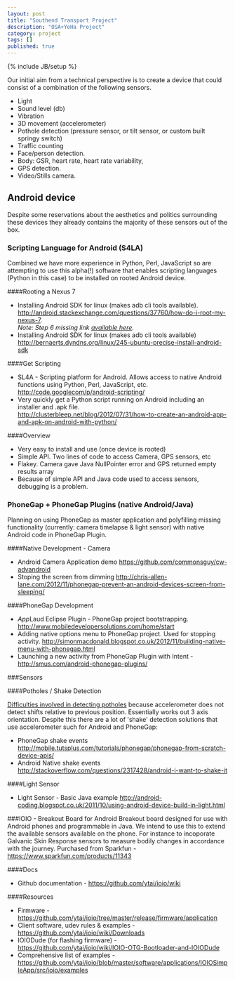 ```yaml
---
layout: post
title: "Southend Transport Project"
description: "OSA+YoHa Project"
category: project
tags: []
published: true
---
```


{% include JB/setup %}

Our initial aim from a technical perspective is to create a device that could consist of a combination of the following sensors.

- Light
- Sound level (db)
- Vibration
- 3D movement (accelerometer)
- Pothole detection (pressure sensor, or tilt sensor, or custom built springy switch)
- Traffic counting
- Face/person detection.
- Body: GSR, heart rate, heart rate variability,  
- GPS detection.
- Video/Stills camera.

## Android device
Despite some reservations about the aesthetics and politics surrounding these devices they already contains the majority of these sensors out of the box.

### Scripting Language for Android (S4LA)
Combined we have more experience in Python, Perl, JavaScript so are attempting to use this alpha(!) software that enables scripting languages (Python in this case) to be installed on rooted Android device.

####Rooting a Nexus 7

* Installing Android SDK for linux (makes adb cli tools available).
  <http://android.stackexchange.com/questions/37760/how-do-i-root-my-nexus-7>.  
  *Note: Step 6 missing link [available here](http://teamw.in/project/twrp2/103).*
* Installing Android SDK for linux (makes adb cli tools available)  
<http://bernaerts.dyndns.org/linux/245-ubuntu-precise-install-android-sdk>

####Get Scripting

* SL4A - Scripting platform for Android. Allows access to native Android functions using Python, Perl, JavaScript, etc.  
<http://code.googlecom/p/android-scripting/>
* Very quickly get a Python script running on Android including an installer and .apk file.  
<http://clusterbleep.net/blog/2012/07/31/how-to-create-an-android-app-and-apk-on-android-with-python/>

####Overview

* Very easy  to install and use (once device is rooted)
* Simple API. Two lines of code to access Camera, GPS sensors, etc
* Flakey. Camera gave Java NullPointer error and GPS returned empty results array
* Because of simple API and Java code used to access sensors, debugging is a problem.


### PhoneGap + PhoneGap Plugins (native Android/Java)

Planning on using PhoneGap as master application and polyfilling missing functionality (currently: camera timelapse & light sensor) with native Android code in PhoneGap Plugin.

####Native Development - Camera

- Android Camera Application demo <https://github.com/commonsguy/cw-advandroid>
- Stoping the screen from dimming <http://chris-allen-lane.com/2012/11/phonegap-prevent-an-android-devices-screen-from-sleeping/>

####PhoneGap Development
 
* *App*Laud Eclipse Plugin - PhoneGap project bootstrapping. <http://www.mobiledevelopersolutions.com/home/start>
* Adding native options menu to PhoneGap project. Used for stopping activity. <http://simonmacdonald.blogspot.co.uk/2012/11/building-native-menu-with-phonegap.html>
* Launching a new activity from PhoneGap Plugin with Intent - <http://smus.com/android-phonegap-plugins/>

###Sensors

####Potholes / Shake Detection

[Difficulties involved in detecting potholes](http://stackoverflow.com/questions/6502492/where-can-i-find-resources-and-code-samples-for-making-use-of-the-signal-from-an) because accelerometer does not detect shifts relative to previous position. Essentially works out 3 axis orientation. Despite this there are a lot of 'shake' detection solutions that use accelerometer such for Android and PhoneGap:
* PhoneGap shake events <http://mobile.tutsplus.com/tutorials/phonegap/phonegap-from-scratch-device-apis/>
* Android Native shake events <http://stackoverflow.com/questions/2317428/android-i-want-to-shake-it>

####Light Sensor
* Light Sensor - Basic Java example <http://android-coding.blogspot.co.uk/2011/10/using-android-device-build-in-light.html>

###IOIO - Breakout Board for Android
Breakout board designed for use with Android phones and programmable in Java. We intend to use this to extend the available sensors available on the phone. For instance to incoporate Galvanic Skin Response sensors to measure bodily changes in accordance with the journey. Purchased from Sparkfun - <https://www.sparkfun.com/products/11343>  

####Docs
* Github documentation - <https://github.com/ytai/ioio/wiki>

####Resources
* Firmware - <https://github.com/ytai/ioio/tree/master/release/firmware/application>
* Client software, udev rules & examples - <https://github.com/ytai/ioio/wiki/Downloads>
* IOIODude (for flashing firmware) - <https://github.com/ytai/ioio/wiki/IOIO-OTG-Bootloader-and-IOIODude>
* Comprehensive list of examples - <https://github.com/ytai/ioio/blob/master/software/applications/IOIOSimpleApp/src/ioio/examples>
